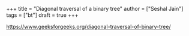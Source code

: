 +++
title = "Diagonal traversal of a binary tree"
author = ["Seshal Jain"]
tags = ["bt"]
draft = true
+++

<https://www.geeksforgeeks.org/diagonal-traversal-of-binary-tree/>
